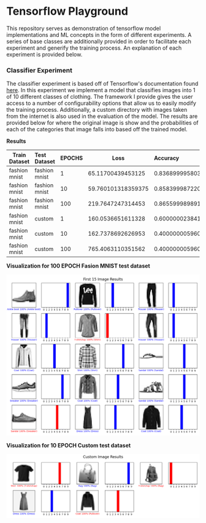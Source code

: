 # Tensorflow Playground

This repository serves as demonstration of tensorflow model implementations and ML concepts in the form of different 
experiments. A series of base classes are additionally provided in order to facilitate each experiment and generify the
training process. An explanation of each experiment is provided below.

### Classifier Experiment

The classifier experiment is based off of Tensorflow's documentation
found [here](https://www.tensorflow.org/tutorials/keras/classification). In this experiment we implement a model that
classifies images into 1 of 10 different classes of clothing. The framework I provide gives the user access to a number
of configurability options that allow us to easily modify the training process. Additionally, a custom directory with
images taken from the internet is also used in the evaluation of the model. The results are provided below for where the
original image is show and the probabilities of each of the categories that image falls into
based off the trained model.

**Results**

| Train Dataset | Test Dataset  | EPOCHS | Loss               | Accuracy           |
|---------------|:--------------|:-------|--------------------|:-------------------|
| fashion mnist | fashion mnist | 1      | 65.11700439453125  | 0.836899995803833  |
| fashion mnist | fashion mnist | 10     | 59.760101318359375 | 0.8583999872207642 |
| fashion mnist | fashion mnist | 100    | 219.7647247314453  | 0.8655999898910522 |
| fashion mnist | custom        | 1      | 160.0536651611328  | 0.6000000238418579 |
| fashion mnist | custom        | 10     | 162.7378692626953  | 0.4000000059604645 |
| fashion mnist | custom        | 100    | 765.4063110351562  | 0.4000000059604645 |

**Visualization for 100 EPOCH Fasion MNIST test dataset**

![](generated_plots/100EPOCHS%20First%2015%20Image%20Results%20test_loss%20219_7647247314453%20test_acc%200_8655999898910522-1659984932.png)

**Visualization for 10 EPOCH Custom test dataset**

![](generated_plots/10EPOCHS%20Custom%20Image%20Results%20test_loss%20162_7378692626953%20test_acc%200_4000000059604645-1659984698.png)
